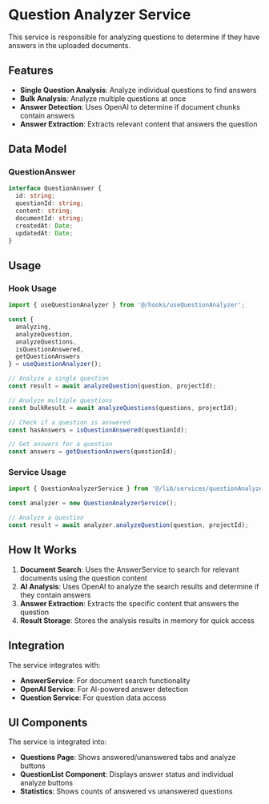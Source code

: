 # Question Analyzer Service

This service is responsible for analyzing questions to determine if they have answers in the uploaded documents.

## Features

- **Single Question Analysis**: Analyze individual questions to find answers
- **Bulk Analysis**: Analyze multiple questions at once
- **Answer Detection**: Uses OpenAI to determine if document chunks contain answers
- **Answer Extraction**: Extracts relevant content that answers the question

## Data Model

### QuestionAnswer
```typescript
interface QuestionAnswer {
  id: string;
  questionId: string;
  content: string;
  documentId: string;
  createdAt: Date;
  updatedAt: Date;
}
```

## Usage

### Hook Usage
```typescript
import { useQuestionAnalyzer } from '@/hooks/useQuestionAnalyzer';

const {
  analyzing,
  analyzeQuestion,
  analyzeQuestions,
  isQuestionAnswered,
  getQuestionAnswers
} = useQuestionAnalyzer();

// Analyze a single question
const result = await analyzeQuestion(question, projectId);

// Analyze multiple questions
const bulkResult = await analyzeQuestions(questions, projectId);

// Check if a question is answered
const hasAnswers = isQuestionAnswered(questionId);

// Get answers for a question
const answers = getQuestionAnswers(questionId);
```

### Service Usage
```typescript
import { QuestionAnalyzerService } from '@/lib/services/questionAnalyzer';

const analyzer = new QuestionAnalyzerService();

// Analyze a question
const result = await analyzer.analyzeQuestion(question, projectId);
```

## How It Works

1. **Document Search**: Uses the AnswerService to search for relevant documents using the question content
2. **AI Analysis**: Uses OpenAI to analyze the search results and determine if they contain answers
3. **Answer Extraction**: Extracts the specific content that answers the question
4. **Result Storage**: Stores the analysis results in memory for quick access

## Integration

The service integrates with:
- **AnswerService**: For document search functionality
- **OpenAI Service**: For AI-powered answer detection
- **Question Service**: For question data access

## UI Components

The service is integrated into:
- **Questions Page**: Shows answered/unanswered tabs and analyze buttons
- **QuestionList Component**: Displays answer status and individual analyze buttons
- **Statistics**: Shows counts of answered vs unanswered questions
